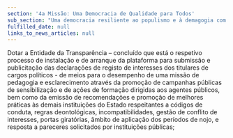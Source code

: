 ```yaml
---
section: '4a Missão: Uma Democracia de Qualidade para Todos'
sub_section: "Uma democracia resiliente ao populismo e à demagogia com mais participação, mais transparência e mais proximidade"
fulfilled_date: null
links_to_news_articles: null
---
```


Dotar a Entidade da Transparência – concluído que está o respetivo processo de instalação e de arranque da plataforma para submissão e publicitação das declarações de registo de interesses dos titulares de cargos políticos - de meios para o desempenho de uma missão de pedagogia e esclarecimento através da promoção de campanhas públicas de sensibilização e de ações de formação dirigidas aos agentes públicos, bem como da emissão de recomendações e promoção de melhores práticas às demais instituições do Estado respeitantes a códigos de conduta, regras deontológicas, incompatibilidades, gestão de conflito de interesses, portas giratórias, âmbito de aplicação dos períodos de nojo, e resposta a pareceres solicitados por instituições públicas;